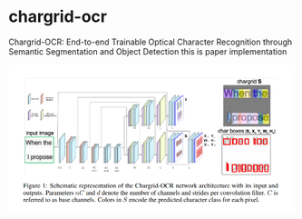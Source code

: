# chargrid-ocr
Chargrid-OCR: End-to-end Trainable Optical Character Recognition through Semantic Segmentation and Object Detection
this is paper implementation 

![](network.png)

